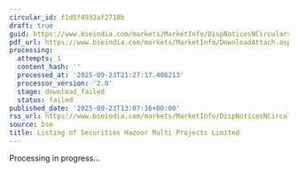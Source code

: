 ```yaml
---
circular_id: f1d5f4932af2718b
draft: true
guid: https://www.bseindia.com/markets/MarketInfo/DispNoticesNCirculars.aspx?Noticeid={77F3300D-3527-4DBA-866E-A95C691E4C26}&noticeno=20250923-60&dt=09/23/2025&icount=60&totcount=84&flag=0
pdf_url: https://www.bseindia.com/markets/MarketInfo/DownloadAttach.aspx?id=20250923-60&attachedId=
processing:
  attempts: 1
  content_hash: ''
  processed_at: '2025-09-23T21:27:17.406213'
  processor_version: '2.0'
  stage: download_failed
  status: failed
published_date: '2025-09-23T13:07:16+00:00'
rss_url: https://www.bseindia.com/markets/MarketInfo/DispNoticesNCirculars.aspx?Noticeid={77F3300D-3527-4DBA-866E-A95C691E4C26}&noticeno=20250923-60&dt=09/23/2025&icount=60&totcount=84&flag=0
source: bse
title: Listing of Securities Hazoor Multi Projects Limited
---
```


Processing in progress...